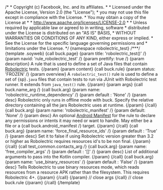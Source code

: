 /\* \* Copyright (c) Facebook, Inc. and its affiliates. \* \* Licensed
under the Apache License, Version 2.0 (the \"License\"); \* you may not
use this file except in compliance with the License. \* You may obtain a
copy of the License at \* \* http://www.apache.org/licenses/LICENSE-2.0
\* \* Unless required by applicable law or agreed to in writing,
software \* distributed under the License is distributed on an \"AS IS\"
BASIS, \* WITHOUT WARRANTIES OR CONDITIONS OF ANY KIND, either express
or implied. \* See the License for the specific language governing
permissions and \* limitations under the License. \*/ {namespace
robolectric_test} /\*\*\*/ {template .soyweb} {call buck.page} {param
title: \'robolectric_test()\' /} {param navid: \'rule_robolectric_test\'
/} {param prettify: true /} {param description} A rule that is used to
define a set of Java files that contain
[Robolectric](http://robolectric.org/) tests. {/param} {param content}
{call buck.rule} {param status: \'FROZEN\' /} {param overview} A
`robolectric_test()` rule is used to define a set of {sp}`.java` files
that contain tests to run via JUnit with Robolectric test runner. It
extends from `java_test()` rule. {/param} {param args} {call
buck.name_arg /} {call buck.arg} {param name:
\'robolectric_runtime_dependency\' /} {param default : \'None\' /}
{param desc} Robolectric only runs in offline mode with buck. Specify
the relative directory containing all the jars Robolectric uses at
runtime. {/param} {/call} {call buck.arg} {param name:
\'robolectric_manifest\' /} {param default: \'None\' /} {param desc} An
optional [Android
Manifest](http://developer.android.com/guide/topics/manifest/manifest-intro.html)
for the rule to declare any permissions or intents it may need or want
to handle. May either be a file or a {call buck.android_manifest /}
target. {/param} {/call} {call buck.arg} {param name:
\'force_final_resource_ids\' /} {param default : \'True\' /} {param
desc} Set it to false if using Robolectric version greater than 3.2 or
higher as Robolectric requires resources id\'s to be non final. {/param}
{/call} {call test_common.contacts_arg /} {call buck.arg} {param name:
\'free_compiler_args\' /} {param default : \'\[\]\' /} {param desc} List
of additional arguments to pass into the Kotlin compiler. {/param}
{/call} {call buck.arg} {param name: \'use_binary_resources\' /} {param
default : \'False\' /} {param desc} Tells Robolectric to use binary
resources mode, which reads resources from a resource APK rather than
the filesystem. This requires Robolectric 4+. {/param} {/call} {/param}
// close args {/call} // close buck.rule {/param} {/call} {/template}
